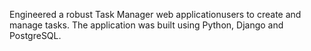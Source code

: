 Engineered a robust Task Manager web applicationusers to create and manage tasks. The application was built using Python, Django and PostgreSQL.
